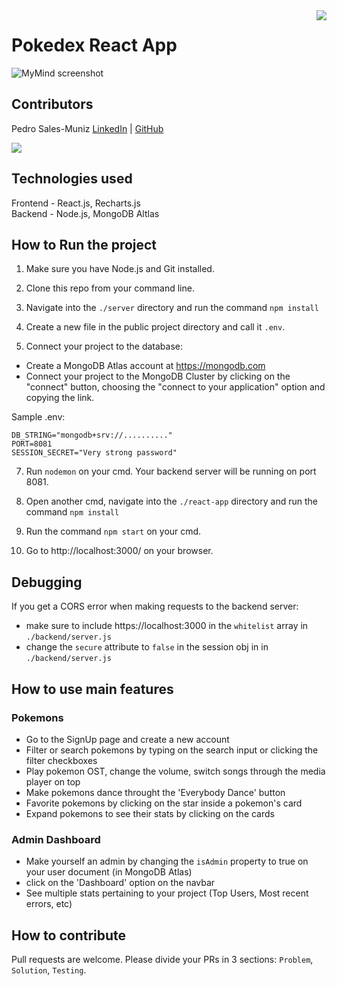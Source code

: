 <img align="right" src="https://visitor-badge.laobi.icu/badge?page_id=salesp07.Pokedex-ReactApp">

# Pokedex React App
<img src="https://raw.githubusercontent.com/salesp07/salesp07.github.io/master/public/pokedex-responsive.png" alt="MyMind screenshot"/>

## Contributors
Pedro Sales-Muniz
[LinkedIn](https://www.linkedin.com/in/pedro-sales-muniz/) |
[GitHub](https://github.com/salesp07)

<img src="https://contrib.rocks/image?repo=salesp07/Pokedex-ReactApp" />

## Technologies used
Frontend - React.js, Recharts.js\
Backend - Node.js, MongoDB Altlas

## How to Run the project

1. Make sure you have Node.js and Git installed.

2. Clone this repo from your command line.

3. Navigate into the `./server` directory and run the command `npm install`

4. Create a new file in the public project directory and call it `.env`. 

5. Connect your project to the database:
- Create a MongoDB Atlas account at https://mongodb.com
- Connect your project to the MongoDB Cluster by clicking on the "connect" button, choosing the "connect to your application" option and copying the link.

Sample .env:

```
DB_STRING="mongodb+srv://.........."
PORT=8081
SESSION_SECRET="Very strong password"
```

7. Run `nodemon` on your cmd. Your backend server will be running on port 8081.

8. Open another cmd, navigate into the `./react-app` directory and run the command `npm install`

9. Run the command `npm start` on your cmd.

10. Go to http://localhost:3000/ on your browser.

## Debugging
If you get a CORS error when making requests to the backend server:
- make sure to include https://localhost:3000 in the `whitelist` array in `./backend/server.js`
- change the `secure` attribute to `false` in the session obj in in `./backend/server.js`


## How to use main features

### Pokemons
- Go to the SignUp page and create a new account
- Filter or search pokemons by typing on the search input or clicking the filter checkboxes
- Play pokemon OST, change the volume, switch songs through the media player on top
- Make pokemons dance throught the 'Everybody Dance' button
- Favorite pokemons by clicking on the star inside a pokemon's card
- Expand pokemons to see their stats by clicking on the cards

### Admin Dashboard
- Make yourself an admin by changing the `isAdmin` property to true on your user document (in MongoDB Atlas)
- click on the 'Dashboard' option on the navbar
- See multiple stats pertaining to your project (Top Users, Most recent errors, etc)


## How to contribute
Pull requests are welcome. Please divide your PRs in 3 sections: `Problem`, `Solution`, `Testing`.


